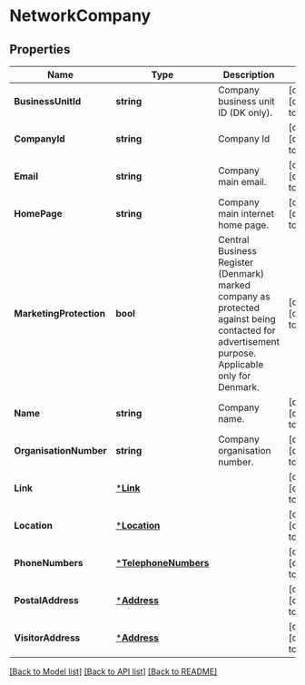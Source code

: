 # NetworkCompany

## Properties
Name | Type | Description | Notes
------------ | ------------- | ------------- | -------------
**BusinessUnitId** | **string** | Company business unit ID (DK only). | [optional] [default to null]
**CompanyId** | **string** | Company Id | [optional] [default to null]
**Email** | **string** | Company main email. | [optional] [default to null]
**HomePage** | **string** | Company main internet home page. | [optional] [default to null]
**MarketingProtection** | **bool** | Central Business Register (Denmark) marked company as protected against being contacted for advertisement purpose.  Applicable only for Denmark. | [optional] [default to null]
**Name** | **string** | Company name. | [optional] [default to null]
**OrganisationNumber** | **string** | Company organisation number. | [optional] [default to null]
**Link** | [***Link**](Link.md) |  | [optional] [default to null]
**Location** | [***Location**](Location.md) |  | [optional] [default to null]
**PhoneNumbers** | [***TelephoneNumbers**](TelephoneNumbers.md) |  | [optional] [default to null]
**PostalAddress** | [***Address**](Address.md) |  | [optional] [default to null]
**VisitorAddress** | [***Address**](Address.md) |  | [optional] [default to null]

[[Back to Model list]](../README.md#documentation-for-models) [[Back to API list]](../README.md#documentation-for-api-endpoints) [[Back to README]](../README.md)

